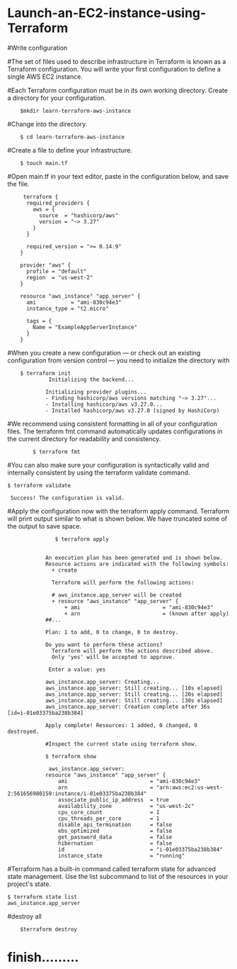 # Launch-an-EC2-instance-using-Terraform
#Write configuration

#The set of files used to describe infrastructure in Terraform is known as a Terraform configuration. You will write your first configuration to define a single AWS EC2 instance.

#Each Terraform configuration must be in its own working directory. Create a directory for your configuration.

        $mkdir learn-terraform-aws-instance

#Change into the directory.

        $ cd learn-terraform-aws-instance

#Create a file to define your infrastructure.

        $ touch main.tf
 
 #Open main.tf in your text editor, paste in the configuration below, and save the file.
 
         terraform {
          required_providers {
            aws = {
              source  = "hashicorp/aws"
              version = "~> 3.27"
            }
          }

          required_version = ">= 0.14.9"
        }

        provider "aws" {
          profile = "default"
          region  = "us-west-2"
        }

        resource "aws_instance" "app_server" {
          ami           = "ami-830c94e3"
          instance_type = "t2.micro"

          tags = {
            Name = "ExampleAppServerInstance"
          }
        }


#When you create a new configuration — or check out an existing configuration from version control — you need to initialize the directory with

        $ terraform init
                 Initializing the backend...

                Initializing provider plugins...
                - Finding hashicorp/aws versions matching "~> 3.27"...
                - Installing hashicorp/aws v3.27.0...
                - Installed hashicorp/aws v3.27.0 (signed by HashiCorp)

#We recommend using consistent formatting in all of your configuration files. The terraform fmt command automatically updates configurations in the current directory for readability and consistency.

            $ terraform fmt

#You can also make sure your configuration is syntactically valid and internally consistent by using the terraform validate command.
        
    $ terraform validate

     Success! The configuration is valid.
	
	
#Apply the configuration now with the terraform apply command. Terraform will print output similar to what is shown below. We have truncated some of the output to save space.
	
                   $ terraform apply


                An execution plan has been generated and is shown below.
                Resource actions are indicated with the following symbols:
                  + create

                  Terraform will perform the following actions:

                  # aws_instance.app_server will be created
                  + resource "aws_instance" "app_server" {
                      + ami                          = "ami-830c94e3"
                      + arn                          = (known after apply)
                ##...

                Plan: 1 to add, 0 to change, 0 to destroy.

                Do you want to perform these actions?
                  Terraform will perform the actions described above.
                  Only 'yes' will be accepted to approve.

                 Enter a value: yes

                aws_instance.app_server: Creating...
                aws_instance.app_server: Still creating... [10s elapsed]
                aws_instance.app_server: Still creating... [20s elapsed]
                aws_instance.app_server: Still creating... [30s elapsed]
                aws_instance.app_server: Creation complete after 36s [id=i-01e03375ba238b384]

                Apply complete! Resources: 1 added, 0 changed, 0 destroyed.

                #Inspect the current state using terraform show.

                $ terraform show

                 aws_instance.app_server:
                resource "aws_instance" "app_server" {
                    ami                          = "ami-830c94e3"
                    arn                          = "arn:aws:ec2:us-west-2:561656980159:instance/i-01e03375ba238b384"
                    associate_public_ip_address  = true
                    availability_zone            = "us-west-2c"
                    cpu_core_count               = 1
                    cpu_threads_per_core         = 1
                    disable_api_termination      = false
                    ebs_optimized                = false
                    get_password_data            = false
                    hibernation                  = false
                    id                           = "i-01e03375ba238b384"
                    instance_state               = "running"
	
	
#Terraform has a built-in command called terraform state for advanced state management. Use the list subcommand to list of the resources in your project's state.
	
	$ terraform state list
    aws_instance.app_server
    
#destroy all

        $terraform destroy
    
  # finish.........
